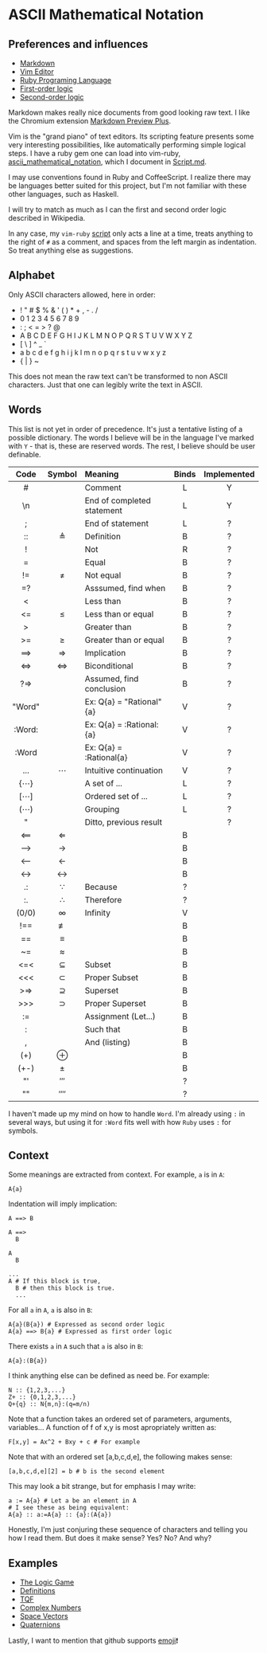 # ASCII Mathematical Notation

## Preferences and influences

* [Markdown](http://en.wikipedia.org/wiki/Markdown)
* [Vim Editor](http://www.vim.org)
* [Ruby Programing Language](http://www.ruby-lang.org)
* [First-order logic](http://en.wikipedia.org/wiki/First-order_logic)
* [Second-order logic](http://en.wikipedia.org/wiki/Second-order_logic)

Markdown makes really nice documents from good looking raw text.
I like the Chromium extension
[Markdown Preview Plus](https://chrome.google.com/webstore/detail/markdown-preview-plus/febilkbfcbhebfnokafefeacimjdckgl).

Vim is the "grand piano" of text editors.
Its scripting feature presents some very interesting possibilities,
like automatically performing simple logical steps.
I have a ruby gem one can load into vim-ruby,
[ascii_mathematical_notation](https://rubygems.org/gems/ascii_mathematical_notation),
which I document in [Script.md](Script.md).

I may use conventions found in Ruby and CoffeeScript.
I realize there may be languages better suited for this project, but
I'm not familiar with these other languages, such as Haskell.

I will try to match as much as I can the first and second order logic described in Wikipedia.

In any case, my `vim-ruby` [script](Script.md) only acts a line at a time,
treats anything to the right of `#` as a comment, and
spaces from the left margin as indentation.
So treat anything else as suggestions.

## Alphabet

Only ASCII characters allowed, here in order:

-  ! " # $ % & ' ( ) * + , - . /
-  0 1 2 3 4 5 6 7 8 9
-  : ; < = > ? @ 
-  A B C D E F G H I J K L M N O P Q R S T U V W X Y Z
-  [ \ ] ^ _ ` 
-  a b c d e f g h i j k l m n o p q r s t u v w x y z
-  { | } ~

This does not mean the raw text can't be transformed to non ASCII characters.
Just that one can legibly write the text in ASCII.

## Words

This list is not yet in order of precedence.
It's just a tentative listing of a possible dictionary.
The words I believe will be in the language I've marked with `Y` -
that is, these are reserved words.
The rest, I believe should be user definable.

| Code   | Symbol | Meaning                    | Binds | Implemented |
|:------:|:------:|:---------------------------|:-----:|:-----------:|
| #      |        | Comment                    | L     | Y           |
| \n     |        | End of completed statement | L     | Y           |
| ;      |        | End of statement           | L     | ?           |
| ::     | ≜      | Definition                 | B     | ?           |
| !      |        | Not                        | R     | ?           |
| =      |        | Equal                      | B     | ?           |
| !=     | ≠      | Not equal                  | B     | ?           |
| =?     |        | Asssumed, find when        | B     | ?           |
| <      |        | Less than                  | B     | ?           |
| <=     | ≤      | Less than or equal         | B     | ?           |
| >      |        | Greater than               | B     | ?           |
| >=     | ≥      | Greater than or equal      | B     | ?           |
| ==>    | ⇒      | Implication                | B     | ?           |
| <=>    | ⇔      | Biconditional              | B     | ?           |
| ?=>    |        | Assumed, find conclusion   | B     | ?           |
| "Word" |        | Ex: Q{a} = "Rational"{a}   | V     | ?           |
| :Word: |        | Ex: Q{a} = :Rational:{a}   | V     | ?           |
| :Word  |        | Ex: Q{a} = :Rational{a}    | V     | ?           |
| ...    | ⋯      | Intuitive continuation     | V     | ?           |
| {⋯}    |        | A set of ...               | L     | ?           |
| [⋯]    |        | Ordered set of ...         | L     | ?           |
| (⋯)    |        | Grouping                   | L     | ?           |
| "      |        | Ditto, previous result     |       | ?           |
| <==    | ⇐      |                            | B     |             |
| -->    | →      |                            | B     |             |
| <--    | ←      |                            | B     |             |
| <->    | ↔      |                            | B     |             |
| .:     | ∵      | Because                    | ?     |             |
| :.     | ∴      | Therefore                  | ?     |             |
| (0/0)  | ∞      | Infinity                   | V     |             |
| !==    | ≢      |                            | B     |             |
| ==     | ≡      |                            | B     |             |
| ~=     | ≈      |                            | B     |             |
| <=<    | ⊆      | Subset                     | B     |             |
| <<<    | ⊂      | Proper Subset              | B     |             |
| >=>    | ⊇      | Superset                   | B     |             |
| >>>    | ⊃      | Proper Superset            | B     |             |
| :=     |        | Assignment (Let...)        | B     |             |
| :      |        | Such that                  | B     |             |
| ,      |        | And (listing)              | B     |             |
| (+)    | ⊕      |                            | B     |             |
| (+-)   | ±      |                            | B     |             |
| "'     | ‴      |                            | ?     |             |
| ""     | ⁗      |                            | ?     |             |

I haven't made up my mind on how to handle `Word`.
I'm already using `:` in several ways, but
using it for `:Word` fits well with how `Ruby` uses `:` for symbols.

## Context

Some meanings are extracted from context.  For example, `a` is in `A`:

    A{a}

Indentation will imply implication:

    A ==> B

    A ==>
      B

    A
      B

    ...
    A # If this block is true,
      B # then this block is true.
      ...

For all `a` in `A`, `a` is also in `B`:

    A{a}(B{a}) # Expressed as second order logic
    A{a} ==> B{a} # Expressed as first order logic

There exists `a` in `A` such that `a` is also in `B`:

    A{a}:(B{a})

I think anything else can be defined as need be.  For example:

    N :: {1,2,3,...}
    Z+ :: {0,1,2,3,...}
    Q+{q} :: N{m,n}:(q=m/n)

Note that a function takes an ordered set of parameters, arguments, variables...
A function of f of x,y is most apropriately written as:

    F[x,y] = Ax^2 + Bxy + c # For example

Note that with an ordered set [a,b,c,d,e], the following makes sense:

    [a,b,c,d,e][2] = b # b is the second element

This may look a bit strange, but for emphasis I may write:

    a := A{a} # Let a be an element in A
    # I see these as being equivalent:
    A{a} :: a:=A{a} :: {a}:(A{a})

Honestly, I'm just conjuring these sequence of characters and telling you how I read them.
But does it make sense?  Yes?  No?  And why?

## Examples

* [The Logic Game](examples/LogicGame.md)
* [Definitions](examples/Definitions.md)
* [TQF](examples/TQF.md)
* [Complex Numbers](examples/ComplexNumbers.md)
* [Space Vectors](examples/SpaceVectors.md)
* [Quaternions](examples/Quaternions.md)

Lastly, I want to mention that github supports
[emoji](http://www.emoji-cheat-sheet.com):heavy_exclamation_mark:
